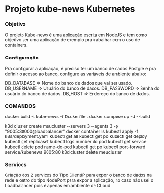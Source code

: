 # Projeto kube-news Kubernetes

### Objetivo
O projeto Kube-news é uma aplicação escrita em NodeJS e tem como objetivo ser uma aplicação de exemplo pra trabalhar com o uso de containers.

### Configuração
Pra configurar a aplicação, é preciso ter um banco de dados Postgre e pra definir o acesso ao banco, configure as variáveis de ambiente abaixo:

DB_DATABASE => Nome do banco de dados que vai ser usado.
DB_USERNAME => Usuário do banco de dados.
DB_PASSWORD => Senha do usuário do banco de dados.
DB_HOST => Endereço do banco de dados.

### COMANDOS

docker build -t kube-news -f Dockerfile .
docker compose up -d --build

k3d cluster create meucluster --servers 3 --agents 3 -p "9005:30000@loadbalancer"
docker container ls
kubectl apply -f k8s/deployment.yaml
kubectl get all
kubectl get po
kubectl get deploy
kubectl get replicaset
kubectl logs number do pod
kubectl get service
kubectl delete pod name-do-pod
kubectl get po
kubectl port-forward service/kubenews 9005:80
k3d cluster delete meucluster

### Services

Criação dos 2 services do Tipo ClientIP para expor o banco de dados na rede
e outro do tipo NodePort para expor a aplicação, 
no caso não usei o Loadbalancer pois é apenas em ambiente de CLoud

